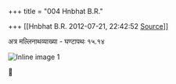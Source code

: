 +++
title = "004 Hnbhat B.R."

+++
[[Hnbhat B.R.	2012-07-21, 22:42:52 [Source](https://groups.google.com/g/bvparishat/c/ia7S9Gd_dzY)]]



अत्र मल्लिनाथव्याख्या - घण्टापथः १५.१४

  

![Inline image 1](https://groups.google.com/group/bvparishat/attach/f25b988669c0f880/image.png?part=0.1)  



